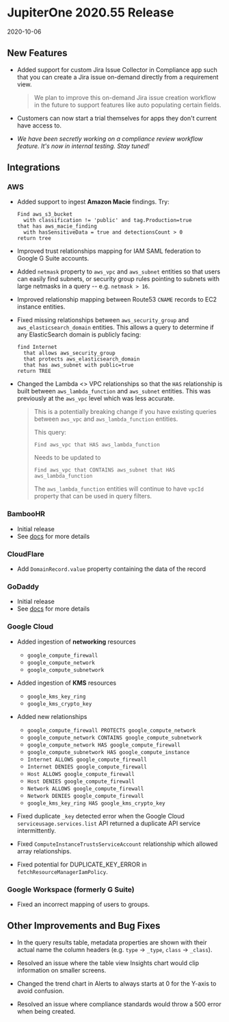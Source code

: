 # JupiterOne 2020.55 Release

2020-10-06

## New Features

- Added support for custom Jira Issue Collector in Compliance app such that you can create a Jira
  issue on-demand directly from a requirement view. 

  > We plan to improve this on-demand Jira issue creation workflow in the future to support features
  > like auto populating certain fields.

- Customers can now start a trial themselves for apps they don't current have access to.

- _We have been secretly working on a compliance review workflow feature. It's now in internal testing. Stay tuned!_

## Integrations

### AWS

* Added support to ingest **Amazon Macie** findings. Try:

  ```j1ql
  Find aws_s3_bucket 
    with classification != 'public' and tag.Production=true
  that has aws_macie_finding 
    with hasSensitiveData = true and detectionsCount > 0 
  return tree
  ```

* Improved trust relationships mapping for IAM SAML federation to Google G Suite accounts.

* Added `netmask` property to `aws_vpc` and `aws_subnet` entities so that users can easily find subnets, 
  or security group rules pointing to subnets with large netmasks in a query -- e.g. `netmask > 16`.

* Improved relationship mapping between Route53 `CNAME` records to EC2 instance entities.

* Fixed missing relationships between `aws_security_group` and `aws_elasticsearch_domain` entities.
  This allows a query to determine if any ElasticSearch domain is publicly facing:

  ```j1ql
  find Internet 
    that allows aws_security_group 
    that protects aws_elasticsearch_domain 
    that has aws_subnet with public=true
  return TREE
  ```

* Changed the Lambda <> VPC relationships so that the `HAS` relationship is built between 
  `aws_lambda_function` and `aws_subnet` entities. This was previously at the `aws_vpc` level 
  which was less accurate. 

  > This is a potentially breaking change if you have existing queries between `aws_vpc` and
  > `aws_lambda_function` entities. 
  >
  > This query:
  > 
  > ```j1ql
  > Find aws_vpc that HAS aws_lambda_function
  > ```
  >
  > Needs to be updated to
  > 
  > ```j1ql
  > Find aws_vpc that CONTAINS aws_subnet that HAS aws_lambda_function
  > ```
  >
  > The `aws_lambda_function` entities will continue to have `vpcId` property that can be used
  > in query filters.

### BambooHR

* Initial release 
* See [docs](../docs/integrations/bamboohr/index.md) for more details

### CloudFlare

- Add `DomainRecord.value` property containing the data of the record

### GoDaddy

* Initial release 
* See [docs](../docs/integrations/godaddy/index.md) for more details

### Google Cloud

* Added ingestion of **networking** resources
  - `google_compute_firewall`
  - `google_compute_network`
  - `google_compute_subnetwork`

* Added ingestion of **KMS** resources
  - `google_kms_key_ring`
  - `google_kms_crypto_key`

* Added new relationships
  - `google_compute_firewall PROTECTS google_compute_network`
  - `google_compute_network CONTAINS google_compute_subnetwork`
  - `google_compute_network HAS google_compute_firewall`
  - `google_compute_subnetwork HAS google_compute_instance`
  - `Internet ALLOWS google_compute_firewall`
  - `Internet DENIES google_compute_firewall`
  - `Host ALLOWS google_compute_firewall`
  - `Host DENIES google_compute_firewall`
  - `Network ALLOWS google_compute_firewall`
  - `Network DENIES google_compute_firewall`
  - `google_kms_key_ring HAS google_kms_crypto_key`

* Fixed duplicate `_key` detected error when the Google Cloud
  `serviceusage.services.list` API returned a duplicate API service
  intermittently.

* Fixed `ComputeInstanceTrustsServiceAccount` relationship which allowed array
  relationships.

* Fixed potential for DUPLICATE_KEY_ERROR in `fetchResourceManagerIamPolicy`.

### Google Workspace (formerly G Suite)

- Fixed an incorrect mapping of users to groups.

## Other Improvements and Bug Fixes

- In the query results table, metadata properties are shown with their actual name the column 
  headers (e.g. `type` -> `_type`, `class` -> `_class`).

- Resolved an issue where the table view Insights chart would clip information on smaller screens.

- Changed the trend chart in Alerts to always starts at 0 for the Y-axis to avoid confusion.

- Resolved an issue where compliance standards would throw a 500 error when being created.
